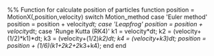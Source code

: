
%% Function for calculate position of particles
function position = MotionX(,position,velocity)
    switch Motion_method
        case 'Euler method'
            position = position + velocity*dt;
        case 'Leapfrog'
            position = position + velocity*dt;
        case 'Runge Kutta (RK4)'
            k1 = velocity*dt;
            k2 = (velocity+(1/2)*k1)*dt;
            k3 = (velocity+(1/2)*k2)*dt;
            k4 = (velocity+k3)*dt;
            position = position + (1/6)*(k1+2*k2+2*k3+k4);
    end
end
